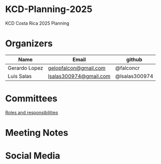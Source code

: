 # KCD-Planning-2025
KCD Costa Rica 2025 Planning

# Organizers

| Name          | Email    | github  |
| ------------- | ------------- |----------- |
| Gerardo Lopez | gelopfalcon@gmail.com   | @falconcr |
| Luis Salas    | lsalas300974@gmail.com  | @lsalas300974 |

# Committees
 [Roles and responsibilities](https://github.com/cloudnativecostarica/committees)

# Meeting Notes

# Social Media
